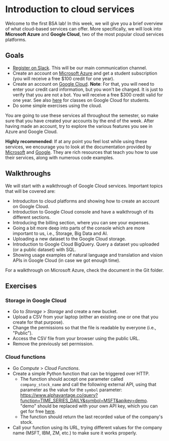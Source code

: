 # Introduction to cloud services

Welcome to the first BSA lab! In this week, we will give you a brief overview of what cloud-based services can offer. More specifically, we will look into **Microsoft Azure** and **Google Cloud**, two of the most popular cloud services platforms.

## Goals

* [Register on Slack](https://join.slack.com/t/bigscaleanalytics2021/shared_invite/zt-kwpnsx1t-bIpVtJfzw6N_82CNFI2jHQ). This will be our main communication channel.
* Create an account on [Microsoft Azure](https://azure.microsoft.com/en-us/free/students/) and get a student subscription (you will receive a free $100 credit for one year).
* Create an account on [Google Cloud](https://cloud.google.com). **Note**: For that, you will need to enter your credit card information, but you won't be charged. It is just to verify that you are not a bot. You will receive a free $300 credit valid for one year. See also [here](https://edu.google.com/programs/students/?modal_active=none) for classes on Google Cloud for students.
* Do some simple exercises using the cloud.

You are going to use these services all throughout the semester, so make sure that you have created your accounts by the end of the week. After having made an account, try to explore the various features you see in Azure and Google Cloud.

**Highly recommended**: If at any point you feel lost while using these services, we encourage you to look at the documentation provided by [Microsoft](https://docs.microsoft.com/en-us/learn/) and [Google](https://cloud.google.com/docs). They are rich resources that teach you how to use their services, along with numerous code examples.

## Walkthroughs
We will start with a walkthrough of Google Cloud services. Important topics that will be covered are:

* Introduciton to cloud platforms and showing how to create an account on Google Cloud.
* Introduction to Google Cloud console and have a walkthrough of its different sections.
* Introducing the billing section, where you can see your expenses.
* Going a bit more deep into parts of the console which are more important to us, i.e., Storage, Big Data and AI.
* Uploading a new dataset to the Google Cloud storage.
* Introduction to Google Cloud BigQuery. Query a dataset you uploaded (or a public dataset) with SQL.
* Showing usage examples of natural language and translation and vision APIs in Google Cloud (in case we got enough time).

For a walkthrough on Microsoft Azure, check the document in the Git folder.

## Exercises

### Storage in Google Cloud

* Go to _Storage_ > _Storage_ and create a new bucket.
* Upload a CSV from your laptop (either an existing one or one that you create for that purpose).
* Change the permissions so that the file is readable by everyone (i.e., "Public").
* Access the CSV file from your browser using the public URL.
* Remove the previously set permission.

### Cloud functions
* Go _Compute_ > _Cloud Functions_.
* Create a simple Python function that can be triggered over HTTP.
   * The function should accept one parameter called `company_stock_name` and call the following external API, using that parameter as the value for the `symbol` parameter: https://www.alphavantage.co/query?function=TIME_SERIES_DAILY&symbol=MSFT&apikey=demo. "demo" should be replaced with your own API key, which you can get for free [here](https://www.alphavantage.co/support/#api-key).
   * The function should return the last recorded value of the company's stock.
* Call your function using its URL, trying different values for the company name (MSFT, IBM, ZM, etc.) to make sure it works properly.
